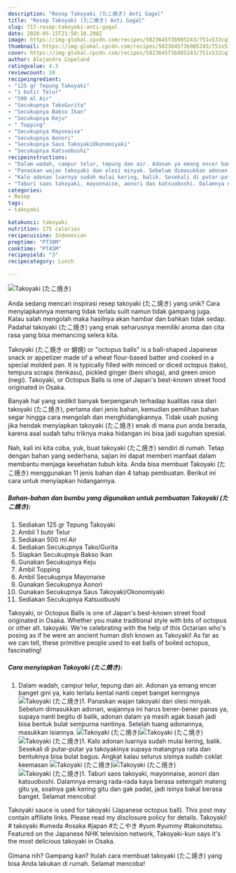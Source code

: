 ```yaml
---
description: "Resep Takoyaki (たこ焼き) Anti Gagal"
title: "Resep Takoyaki (たこ焼き) Anti Gagal"
slug: 717-resep-takoyaki-anti-gagal
date: 2020-05-15T21:50:10.298Z
image: https://img-global.cpcdn.com/recipes/5823645f3b985243/751x532cq70/takoyaki-たこ焼き-foto-resep-utama.jpg
thumbnail: https://img-global.cpcdn.com/recipes/5823645f3b985243/751x532cq70/takoyaki-たこ焼き-foto-resep-utama.jpg
cover: https://img-global.cpcdn.com/recipes/5823645f3b985243/751x532cq70/takoyaki-たこ焼き-foto-resep-utama.jpg
author: Alejandro Copeland
ratingvalue: 4.3
reviewcount: 10
recipeingredient:
- "125 gr Tepung Takoyaki"
- "1 butir Telur"
- "500 ml Air"
- "Secukupnya TakoGurita"
- "Secukupnya Bakso Ikan"
- "Secukupnya Keju"
- " Topping"
- "Secukupnya Mayonaise"
- "Secukupnya Aonori"
- "Secukupnya Saus TakoyakiOkonomiyaki"
- "Secukupnya Katsuobushi"
recipeinstructions:
- "Dalam wadah, campur telur, tepung dan air. Adonan ya emang encer banget gini ya, kalo terlalu kental nanti cepet banget keringnya"
- "Panaskan wajan takoyaki dan olesi minyak. Sebelum dimasukkan adonan, wajannya ini harus bener-bener panas ya, supaya nanti begitu di balik, adonan dalam ya masih agak basah jadi bisa bentuk bulat sempurna nantinya. Setelah tuang adonannya, masukkan isiannya."
- "Kalo adonan luarnya sudah mulai kering, balik. Sesekali di putar-putar ya takoyakinya supaya matangnya rata dan bentuknya bisa bulat bagus. Angkat kalau selurus sisinya sudah coklat keemasan"
- "Taburi saos takoyaki, mayonnaise, aonori dan katsuoboshi. Dalamnya emang rada-rada kaya berasa setengah mateng gitu ya, soalnya gak kering gitu dan gak padat, jadi isinya bakal berasa banget. Selamat mencoba!"
categories:
- Resep
tags:
- takoyaki

katakunci: takoyaki 
nutrition: 175 calories
recipecuisine: Indonesian
preptime: "PT30M"
cooktime: "PT45M"
recipeyield: "3"
recipecategory: Lunch

---
```



![Takoyaki (たこ焼き)](https://img-global.cpcdn.com/recipes/5823645f3b985243/751x532cq70/takoyaki-たこ焼き-foto-resep-utama.jpg)

Anda sedang mencari inspirasi resep takoyaki (たこ焼き) yang unik? Cara menyiapkannya memang tidak terlalu sulit namun tidak gampang juga. Kalau salah mengolah maka hasilnya akan hambar dan bahkan tidak sedap. Padahal takoyaki (たこ焼き) yang enak seharusnya memiliki aroma dan cita rasa yang bisa memancing selera kita.

Takoyaki (たこ焼き or 蛸焼) or &#34;octopus balls&#34; is a ball-shaped Japanese snack or appetizer made of a wheat flour-based batter and cooked in a special molded pan. It is typically filled with minced or diced octopus (tako), tempura scraps (tenkasu), pickled ginger (beni shoga), and green onion (negi). Takoyaki, or Octopus Balls is one of Japan&#39;s best-known street food originated in Osaka.

Banyak hal yang sedikit banyak berpengaruh terhadap kualitas rasa dari takoyaki (たこ焼き), pertama dari jenis bahan, kemudian pemilihan bahan segar hingga cara mengolah dan menghidangkannya. Tidak usah pusing jika hendak menyiapkan takoyaki (たこ焼き) enak di mana pun anda berada, karena asal sudah tahu triknya maka hidangan ini bisa jadi suguhan spesial.


Nah, kali ini kita coba, yuk, buat takoyaki (たこ焼き) sendiri di rumah. Tetap dengan bahan yang sederhana, sajian ini dapat memberi manfaat dalam membantu menjaga kesehatan tubuh kita. Anda bisa membuat Takoyaki (たこ焼き) menggunakan 11 jenis bahan dan 4 tahap pembuatan. Berikut ini cara untuk menyiapkan hidangannya.

<!--inarticleads1-->

##### Bahan-bahan dan bumbu yang digunakan untuk pembuatan Takoyaki (たこ焼き):

1. Sediakan 125 gr Tepung Takoyaki
1. Ambil 1 butir Telur
1. Sediakan 500 ml Air
1. Sediakan Secukupnya Tako/Gurita
1. Siapkan Secukupnya Bakso Ikan
1. Gunakan Secukupnya Keju
1. Ambil  Topping
1. Ambil Secukupnya Mayonaise
1. Gunakan Secukupnya Aonori
1. Gunakan Secukupnya Saus Takoyaki/Okonomiyaki
1. Sediakan Secukupnya Katsuobushi


Takoyaki, or Octopus Balls is one of Japan&#39;s best-known street food originated in Osaka. Whether you make traditional style with bits of octopus or other alt. takoyaki. We&#39;re celebrating with the help of this Octarian who&#39;s posing as if he were an ancient human dish known as Takoyaki! As far as we can tell, these primitive people used to eat balls of boiled octopus, fascinating! 

<!--inarticleads2-->

##### Cara menyiapkan Takoyaki (たこ焼き):

1. Dalam wadah, campur telur, tepung dan air. Adonan ya emang encer banget gini ya, kalo terlalu kental nanti cepet banget keringnya
<img src="//assets-global.cpcdn.com/assets/icons/button_play-2c75c40dde080a61004c1f40b05d8f140eaff45d7e9e6481dc71c63d2e7c4909.png" alt="Takoyaki (たこ焼き)">1. Panaskan wajan takoyaki dan olesi minyak. Sebelum dimasukkan adonan, wajannya ini harus bener-bener panas ya, supaya nanti begitu di balik, adonan dalam ya masih agak basah jadi bisa bentuk bulat sempurna nantinya. Setelah tuang adonannya, masukkan isiannya.
<img src="//assets-global.cpcdn.com/assets/icons/button_play-2c75c40dde080a61004c1f40b05d8f140eaff45d7e9e6481dc71c63d2e7c4909.png" alt="Takoyaki (たこ焼き)"><img src="//assets-global.cpcdn.com/assets/icons/button_play-2c75c40dde080a61004c1f40b05d8f140eaff45d7e9e6481dc71c63d2e7c4909.png" alt="Takoyaki (たこ焼き)"><img src="//assets-global.cpcdn.com/assets/icons/button_play-2c75c40dde080a61004c1f40b05d8f140eaff45d7e9e6481dc71c63d2e7c4909.png" alt="Takoyaki (たこ焼き)">1. Kalo adonan luarnya sudah mulai kering, balik. Sesekali di putar-putar ya takoyakinya supaya matangnya rata dan bentuknya bisa bulat bagus. Angkat kalau selurus sisinya sudah coklat keemasan
<img src="//assets-global.cpcdn.com/assets/icons/button_play-2c75c40dde080a61004c1f40b05d8f140eaff45d7e9e6481dc71c63d2e7c4909.png" alt="Takoyaki (たこ焼き)"><img src="//assets-global.cpcdn.com/assets/icons/button_play-2c75c40dde080a61004c1f40b05d8f140eaff45d7e9e6481dc71c63d2e7c4909.png" alt="Takoyaki (たこ焼き)"><img src="//assets-global.cpcdn.com/assets/icons/button_play-2c75c40dde080a61004c1f40b05d8f140eaff45d7e9e6481dc71c63d2e7c4909.png" alt="Takoyaki (たこ焼き)">1. Taburi saos takoyaki, mayonnaise, aonori dan katsuoboshi. Dalamnya emang rada-rada kaya berasa setengah mateng gitu ya, soalnya gak kering gitu dan gak padat, jadi isinya bakal berasa banget. Selamat mencoba!


Takoyaki sauce is used for takoyaki (Japanese octopus ball). This post may contain affiliate links. Please read my disclosure policy for details. Takoyaki! # takoyaki #umeda #osaka #japan #たこやき #yum #yummy #takonotetsu. Featured on the Japanese NHK television network, Takoyaki-kun says it&#39;s the most delicious takoyaki in Osaka. 

Gimana nih? Gampang kan? Itulah cara membuat takoyaki (たこ焼き) yang bisa Anda lakukan di rumah. Selamat mencoba!
